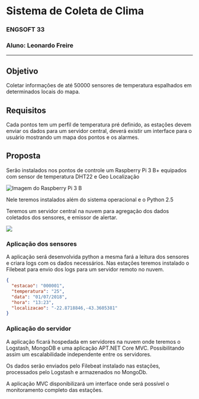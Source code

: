 # Sistema de Coleta de Clima

### ENGSOFT 33
### Aluno: Leonardo Freire
---

## Objetivo

Coletar informações de até 50000 sensores de temperatura espalhados em determinados locais do mapa.


## Requisitos

Cada pontos tem um perfil de temperatura pré definido, as estações devem enviar os dados para um servidor central, deverá existir um interface para o usuário mostrando um mapa dos pontos e os alarmes.

## Proposta

Serão instalados nos pontos de controle um Raspberry Pi 3 B+ equipados com sensor de temperatura DHT22 e Geo Localização

![Imagem do Raspberry Pi 3 B](https://image.ibb.co/jiyemK/Raspberry_B_DHT22.png)

Nele teremos instalados além do sistema operacional e o Python 2.5

Teremos um servidor central na nuvem para agregação dos dados coletados dos sensores, e emissor de alertar.

![](https://image.ibb.co/ccRSOz/Desenho_sem_t_tulo_5.jpg)

### Aplicação dos sensores

A aplicação será desenvolvida python a mesma fará a leitura dos sensores e criara logs com os dados necessários.
Nas estações teremos instalado o Filebeat para envio dos logs para um servidor remoto no nuvem.

```JSON
{
  "estacao": "000001",
  "temperatura": "25",
  "data": "01/07/2018",
  "hora": "13:23",
  "localizacao": "-22.8718846,-43.3605381"
}
```

### Aplicação do servidor

A aplicação ficará hospedada em servidores na nuvem onde teremos o Logstash, MongoDB e uma aplicação APT.NET Core MVC. Possibilitando assim um escalabilidade independente entre os servidores.

Os dados serão enviados pelo Filebeat instalado nas estações, processados pelo Logstash e armazenados no MongoDb.

A aplicação MVC disponibilizará um interface onde será possível o monitoramento completo das estações.


